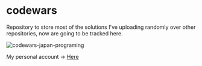 # codewars

Repository to store most of the solutions I've uploading randomly over other repositories, now are going to be tracked here.

![codewars-japan-programing](https://user-images.githubusercontent.com/68082746/206587615-ddaa55af-8c59-445d-82dc-8ff03e0a6e06.jpg)

My personal account -> [Here](https://www.codewars.com/users/y3rb1t4)
